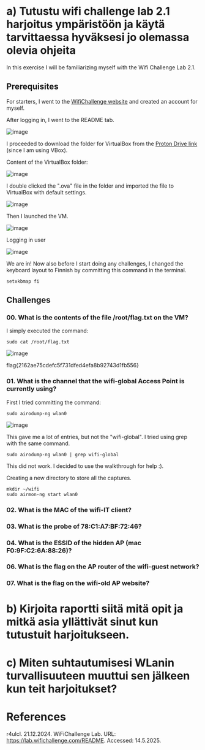 # a) Tutustu wifi challenge lab 2.1 harjoitus ympäristöön ja käytä tarvittaessa hyväksesi jo olemassa olevia ohjeita

In this exercise I will be familiarizing myself with the Wifi Challenge Lab 2.1. 


## Prerequisites

For starters, I went to the [WifiChallenge website](https://lab.wifichallenge.com/) and created an account for myself.

After logging in, I went to the README tab.

![image](https://github.com/user-attachments/assets/d6b0ab6a-aaa4-44ed-b87a-c970d8001333)

I proceeded to download the folder for VirtualBox from the [Proton Drive link](https://drive.proton.me/urls/Q4WPB23W7R#Qk4nxMH8Q4oQ) (since I am using VBox).

Content of the VirtualBox folder:

![image](https://github.com/user-attachments/assets/c6eafe0c-f95a-4f7f-8538-3267a7fde902)

I double clicked the ".ova" file in the folder and imported the file to VirtualBox with default settings.

![image](https://github.com/user-attachments/assets/5957ff03-69cd-46df-88c1-6c72c9861578)

Then I launched the VM.

![image](https://github.com/user-attachments/assets/3f65deb1-f578-47c8-a293-6bf53f26bb3c)

Logging in user

![image](https://github.com/user-attachments/assets/fc6898e0-a042-4554-8e5e-d3d05aaeed86)

We are in!
Now also before I start doing any challenges, I changed the keyboard layout to Finnish by committing this command in the terminal.

    setxkbmap fi

## Challenges
### 00. What is the contents of the file /root/flag.txt on the VM?

I simply executed the command:

    sudo cat /root/flag.txt

![image](https://github.com/user-attachments/assets/9ddd849a-96f5-410b-a5c8-dcb5cfacf90d)

flag{2162ae75cdefc5f731dfed4efa8b92743d1fb556}


### 01. What is the channel that the wifi-global Access Point is currently using?

First I tried committing the command:

    sudo airodump-ng wlan0

![image](https://github.com/user-attachments/assets/abfc8bea-def2-44e0-8e08-c2e4682daac3)

This gave me a lot of entries, but not the "wifi-global". I tried using grep with the same command.

    sudo airodump-ng wlan0 | grep wifi-global

This did not work.
I decided to use the walkthrough for help :).

Creating a new directory to store all the captures.

    mkdir ~/wifi
    sudo airmon-ng start wlan0



### 02. What is the MAC of the wifi-IT client?
### 03. What is the probe of 78:C1:A7:BF:72:46?
### 04. What is the ESSID of the hidden AP (mac F0:9F:C2:6A:88:26)?
### 06. What is the flag on the AP router of the wifi-guest network?
### 07. What is the flag on the wifi-old AP website?

# b) Kirjoita raportti siitä mitä opit ja mitkä asia yllättivät sinut kun tutustuit harjoitukseen.



# c) Miten suhtautumisesi WLanin turvallisuuteen muuttui sen jälkeen kun teit harjoitukset?


# References

r4ulcl. 21.12.2024. WiFiChallenge Lab. URL: https://lab.wifichallenge.com/README. Accessed: 14.5.2025.
